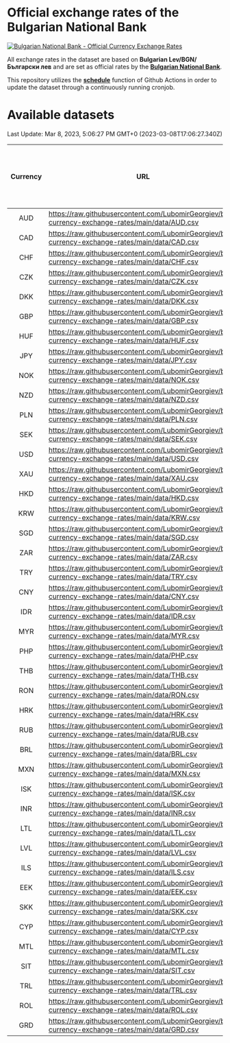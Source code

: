 # Official exchange rates of the Bulgarian National Bank

[![Bulgarian National Bank - Official Currency Exchange Rates](https://github.com/LubomirGeorgiev/bnb-currency-exchange-rates/actions/workflows/update-rates.yml/badge.svg?branch=main)](https://github.com/LubomirGeorgiev/bnb-currency-exchange-rates/actions/workflows/update-rates.yml)

All exchange rates in the dataset are based on **Bulgarian Lev/BGN/Български лев** and are set as official rates by the [**Bulgarian National Bank**](https://www.bnb.bg/Statistics/StExternalSector/StExchangeRates/StERForeignCurrencies/index.htm?toLang=_EN).

This repository utilizes the [**schedule**](https://docs.github.com/en/actions/reference/events-that-trigger-workflows) function of Github Actions in order to update the dataset through a continuously running cronjob.

# Available datasets

<!-- START LINKS (DO NOT EVER FU*ING DELETE THIS COMMENT FOR THE LOVE OF YOUR LIFE!!! IF YOU ARE CURIOS HOW IT WORKS, YOU CAN HAVE A LOOK AT ./src/updateReadme.ts) -->

Last Update: Mar 8, 2023, 5:06:27 PM GMT+0 (2023-03-08T17:06:27.340Z)

| Currency | URL                                                                                             | Number of records | Number of missing days that were filled in |
| :------: | ----------------------------------------------------------------------------------------------- | :---------------: | :----------------------------------------: |
|   AUD    | https://raw.githubusercontent.com/LubomirGeorgiev/bnb-currency-exchange-rates/main/data/AUD.csv |       8429        |                    2604                    |
|   CAD    | https://raw.githubusercontent.com/LubomirGeorgiev/bnb-currency-exchange-rates/main/data/CAD.csv |       8429        |                    2604                    |
|   CHF    | https://raw.githubusercontent.com/LubomirGeorgiev/bnb-currency-exchange-rates/main/data/CHF.csv |       8429        |                    2604                    |
|   CZK    | https://raw.githubusercontent.com/LubomirGeorgiev/bnb-currency-exchange-rates/main/data/CZK.csv |       8429        |                    2604                    |
|   DKK    | https://raw.githubusercontent.com/LubomirGeorgiev/bnb-currency-exchange-rates/main/data/DKK.csv |       8429        |                    2604                    |
|   GBP    | https://raw.githubusercontent.com/LubomirGeorgiev/bnb-currency-exchange-rates/main/data/GBP.csv |       8429        |                    2604                    |
|   HUF    | https://raw.githubusercontent.com/LubomirGeorgiev/bnb-currency-exchange-rates/main/data/HUF.csv |       8429        |                    2604                    |
|   JPY    | https://raw.githubusercontent.com/LubomirGeorgiev/bnb-currency-exchange-rates/main/data/JPY.csv |       8429        |                    2604                    |
|   NOK    | https://raw.githubusercontent.com/LubomirGeorgiev/bnb-currency-exchange-rates/main/data/NOK.csv |       8429        |                    2604                    |
|   NZD    | https://raw.githubusercontent.com/LubomirGeorgiev/bnb-currency-exchange-rates/main/data/NZD.csv |       8429        |                    2604                    |
|   PLN    | https://raw.githubusercontent.com/LubomirGeorgiev/bnb-currency-exchange-rates/main/data/PLN.csv |       8429        |                    2604                    |
|   SEK    | https://raw.githubusercontent.com/LubomirGeorgiev/bnb-currency-exchange-rates/main/data/SEK.csv |       8429        |                    2604                    |
|   USD    | https://raw.githubusercontent.com/LubomirGeorgiev/bnb-currency-exchange-rates/main/data/USD.csv |       8429        |                    2604                    |
|   XAU    | https://raw.githubusercontent.com/LubomirGeorgiev/bnb-currency-exchange-rates/main/data/XAU.csv |       8429        |                    2606                    |
|   HKD    | https://raw.githubusercontent.com/LubomirGeorgiev/bnb-currency-exchange-rates/main/data/HKD.csv |       8127        |                    2513                    |
|   KRW    | https://raw.githubusercontent.com/LubomirGeorgiev/bnb-currency-exchange-rates/main/data/KRW.csv |       8127        |                    2513                    |
|   SGD    | https://raw.githubusercontent.com/LubomirGeorgiev/bnb-currency-exchange-rates/main/data/SGD.csv |       8127        |                    2513                    |
|   ZAR    | https://raw.githubusercontent.com/LubomirGeorgiev/bnb-currency-exchange-rates/main/data/ZAR.csv |       8127        |                    2513                    |
|   TRY    | https://raw.githubusercontent.com/LubomirGeorgiev/bnb-currency-exchange-rates/main/data/TRY.csv |       6609        |                    2043                    |
|   CNY    | https://raw.githubusercontent.com/LubomirGeorgiev/bnb-currency-exchange-rates/main/data/CNY.csv |       6489        |                    2007                    |
|   IDR    | https://raw.githubusercontent.com/LubomirGeorgiev/bnb-currency-exchange-rates/main/data/IDR.csv |       6489        |                    2007                    |
|   MYR    | https://raw.githubusercontent.com/LubomirGeorgiev/bnb-currency-exchange-rates/main/data/MYR.csv |       6489        |                    2007                    |
|   PHP    | https://raw.githubusercontent.com/LubomirGeorgiev/bnb-currency-exchange-rates/main/data/PHP.csv |       6489        |                    2007                    |
|   THB    | https://raw.githubusercontent.com/LubomirGeorgiev/bnb-currency-exchange-rates/main/data/THB.csv |       6489        |                    2007                    |
|   RON    | https://raw.githubusercontent.com/LubomirGeorgiev/bnb-currency-exchange-rates/main/data/RON.csv |       6430        |                    1989                    |
|   HRK    | https://raw.githubusercontent.com/LubomirGeorgiev/bnb-currency-exchange-rates/main/data/HRK.csv |       6421        |                    1985                    |
|   RUB    | https://raw.githubusercontent.com/LubomirGeorgiev/bnb-currency-exchange-rates/main/data/RUB.csv |       6119        |                    1890                    |
|   BRL    | https://raw.githubusercontent.com/LubomirGeorgiev/bnb-currency-exchange-rates/main/data/BRL.csv |       5517        |                    1708                    |
|   MXN    | https://raw.githubusercontent.com/LubomirGeorgiev/bnb-currency-exchange-rates/main/data/MXN.csv |       5517        |                    1708                    |
|   ISK    | https://raw.githubusercontent.com/LubomirGeorgiev/bnb-currency-exchange-rates/main/data/ISK.csv |       5434        |                    1687                    |
|   INR    | https://raw.githubusercontent.com/LubomirGeorgiev/bnb-currency-exchange-rates/main/data/INR.csv |       5153        |                    1597                    |
|   LTL    | https://raw.githubusercontent.com/LubomirGeorgiev/bnb-currency-exchange-rates/main/data/LTL.csv |       5149        |                    1578                    |
|   LVL    | https://raw.githubusercontent.com/LubomirGeorgiev/bnb-currency-exchange-rates/main/data/LVL.csv |       4784        |                    1464                    |
|   ILS    | https://raw.githubusercontent.com/LubomirGeorgiev/bnb-currency-exchange-rates/main/data/ILS.csv |       4427        |                    1376                    |
|   EEK    | https://raw.githubusercontent.com/LubomirGeorgiev/bnb-currency-exchange-rates/main/data/EEK.csv |       3999        |                    1225                    |
|   SKK    | https://raw.githubusercontent.com/LubomirGeorgiev/bnb-currency-exchange-rates/main/data/SKK.csv |       2969        |                    911                     |
|   CYP    | https://raw.githubusercontent.com/LubomirGeorgiev/bnb-currency-exchange-rates/main/data/CYP.csv |       2908        |                    892                     |
|   MTL    | https://raw.githubusercontent.com/LubomirGeorgiev/bnb-currency-exchange-rates/main/data/MTL.csv |       2606        |                    801                     |
|   SIT    | https://raw.githubusercontent.com/LubomirGeorgiev/bnb-currency-exchange-rates/main/data/SIT.csv |       2544        |                    780                     |
|   TRL    | https://raw.githubusercontent.com/LubomirGeorgiev/bnb-currency-exchange-rates/main/data/TRL.csv |       1818        |                    559                     |
|   ROL    | https://raw.githubusercontent.com/LubomirGeorgiev/bnb-currency-exchange-rates/main/data/ROL.csv |       1697        |                    524                     |
|   GRD    | https://raw.githubusercontent.com/LubomirGeorgiev/bnb-currency-exchange-rates/main/data/GRD.csv |        361        |                    109                     |

<!-- END LINKS (DO NOT EVER FU*ING DELETE THIS COMMENT FOR THE LOVE OF YOUR LIFE!!! IF YOU ARE CURIOS HOW IT WORKS, YOU CAN HAVE A LOOK AT ./src/updateReadme.ts) -->
